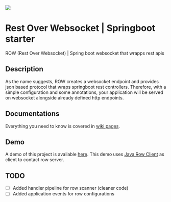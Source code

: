 [![](https://jitpack.io/v/idioglossia/spring-rest-over-ws.svg)](https://jitpack.io/#idioglossia/spring-rest-over-ws)

# Rest Over Websocket | Springboot starter
ROW (Rest Over Websocket) | Spring boot websocket that wrapps rest apis

## Description
As the name suggests, ROW creates a websocket endpoint and provides json based protocol that wraps springboot rest controllers. Therefore, with a simple configuration and some annotations, your application will be served on websocket alongside already defined http endpoints.

## Documentations
Everything you need to know is covered in [wiki pages](https://github.com/idioglossia/spring-rest-over-ws/wiki).

## Demo
A demo of this project is available [here](https://github.com/idioglossia/row-demo). This demo uses [Java Row Client](https://github.com/idioglossia/java-row-client) as client to contact row server.

## TODO

- [ ] Added handler pipeline for row scanner (cleaner code)
- [ ] Added application events for row configurations
